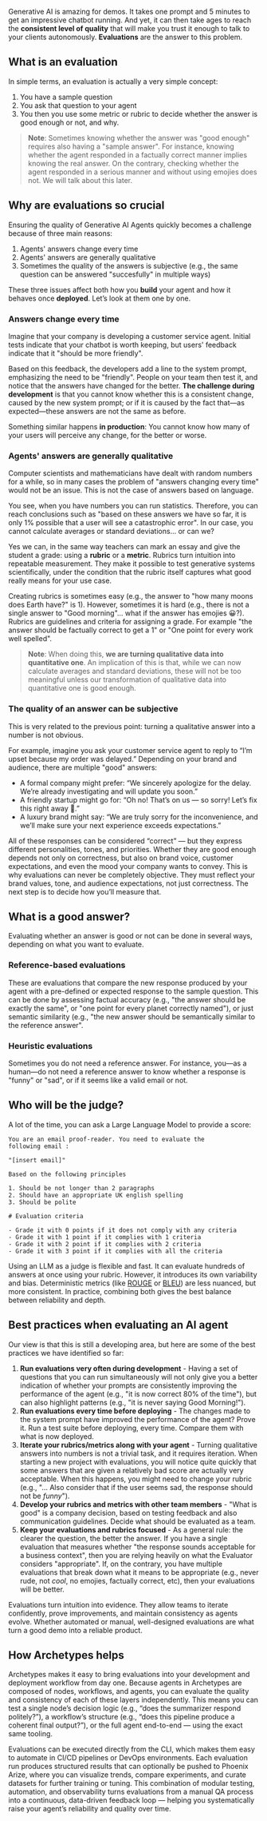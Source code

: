 Generative AI is amazing for demos. It takes one prompt and 5 minutes to get an impressive chatbot running. And yet, it can then take ages to reach the **consistent level of quality** that will make you trust it enough to talk to your clients autonomously. **Evaluations** are the answer to this problem.

## What is an evaluation

In simple terms, an evaluation is actually a very simple concept:

1. You have a sample question
2. You ask that question to your agent
3. You then you use some metric or rubric to decide whether the answer is good enough or not, and why. 

> **Note**: Sometimes knowing whether the answer was "good enough" requires also having a "sample answer". For instance, knowing whether the agent responded in a factually correct manner implies knowing the real answer. On the contrary, checking whether the agent responded in a serious manner and without using emojies does not. We will talk about this later.

## Why are evaluations so crucial

Ensuring the quality of Generative AI Agents quickly becomes a challenge because of three main reasons:

1. Agents' answers change every time
2. Agents' answers are generally qualitative
3. Sometimes the quality of the answers is subjective (e.g., the same question can be answered "succesfully" in multiple ways)

These three issues affect both how you **build** your agent and how it behaves once **deployed**. Let’s look at them one by one.

### Answers change every time

Imagine that your company is developing a customer service agent. Initial tests indicate that your chatbot is worth keeping, but users' feedback indicate that it "should be more friendly".

Based on this feedback, the developers add a line to the system prompt, emphasizing the need to be "friendly". People on your team then test it, and notice that the answers have changed for the better. **The challenge during development** is that you cannot know whether this is a consistent change, caused by the new system prompt; or if it is caused by the fact that—as expected—these answers are not the same as before. 

Something similar happens **in production**: You cannot know how many of your users will perceive any change, for the better or worse.

### Agents' answers are generally qualitative

Computer scientists and mathematicians have dealt with random numbers for a while, so in many cases the problem of "answers changing every time" would not be an issue. This is not the case of answers based on language.

You see, when you have numbers you can run statistics. Therefore, you can reach conclusions such as "based on these answers we have so far, it is only 1% possible that a user will see a catastrophic error". In our case, you cannot calculate averages or standard deviations... or can we?

Yes we can, in the same way teachers can mark an essay and give the student a grade: using a **rubric** or a **metric**. Rubrics turn intuition into repeatable measurement. They make it possible to test generative systems scientifically, under the condition that the rubric itself captures what good really means for your use case.

Creating rubrics is sometimes easy (e.g., the answer to "how many moons does Earth have?" is 1). However, sometimes it is hard (e.g., there is not a single answer to "Good morning"... what if the answer has emojies 😀?). Rubrics are guidelines and criteria for  assigning a grade. For example "the answer should be factually correct to get a 1" or "One point for every work well spelled".

> **Note**: When doing this, **we are turning qualitative data into quantitative one**. An implication of this is that, while we can now calculate averages and standard deviations, these will not be too meaningful unless our transformation of qualitative data into quantitative one is good enough.

### The quality of an answer can be subjective

This is very related to the previous point: turning a qualitative answer into a number is not obvious. 

For example, imagine you ask your customer service agent to reply to “I’m upset because my order was delayed.” Depending on your brand and audience, there are multiple "good" answers:

* A formal company might prefer: “We sincerely apologize for the delay. We’re already investigating and will update you soon.”
* A friendly startup might go for: “Oh no! That’s on us — so sorry! Let’s fix this right away 💪.”
* A luxury brand might say: “We are truly sorry for the inconvenience, and we’ll make sure your next experience exceeds expectations.”

All of these responses can be considered “correct” — but they express different personalities, tones, and priorities. Whether they are good enough depends not only on correctness, but also on brand voice, customer expectations, and even the mood your company wants to convey. This is why evaluations can never be completely objective. They must reflect your brand values, tone, and audience expectations, not just correctness. The next step is to decide how you’ll measure that.

## What is a good answer?

Evaluating whether an answer is good or not can be done in several ways, depending on what you want to evaluate.

### Reference-based evaluations

These are evaluations that compare the new response produced by your agent with a pre-defined or expected response to the sample question. This can be done by assessing factual accuracy (e.g., "the answer should be exactly the same", or "one point for every planet correctly named"), or just semantic similarity (e.g., "the new answer should be semantically similar to the reference answer".

### Heuristic evaluations

Sometimes you do not need a reference answer. For instance, you—as a human—do not need a reference answer to know whether a response is "funny" or "sad", or if it seems like a valid email or not.

## Who will be the judge?

A lot of the time, you can ask a Large Language Model to provide a score:

```
You are an email proof-reader. You need to evaluate the 
following email :

"[insert email]"

Based on the following principles

1. Should be not longer than 2 paragraphs
2. Should have an appropriate UK english spelling
3. Should be polite

# Evaluation criteria

- Grade it with 0 points if it does not comply with any criteria
- Grade it with 1 point if it complies with 1 criteria
- Grade it with 2 point if it complies with 2 criteria
- Grade it with 3 point if it complies with all the criteria

```

Using an LLM as a judge is flexible and fast. It can evaluate hundreds of answers at once using your rubric. However, it introduces its own variability and bias. Deterministic metrics (like [ROUGE](https://en.wikipedia.org/wiki/ROUGE_(metric)) or [BLEU](https://en.wikipedia.org/wiki/BLEU)) are less nuanced, but more consistent. In practice, combining both gives the best balance between reliability and depth.


## Best practices when evaluating an AI agent

Our view is that this is still a developing area, but here are some of the best practices we have identified so far:

1. **Run evaluations very often during development** - Having a set of questions that you can run simultaneously will not only give you a better indication of whether your prompts are consistently improving the performance of the agent (e.g., "it is now correct 80% of the time"), but can also highlight patterns (e.g., "it is never saying Good Morning!").
2. **Run evaluations every time before deploying** - The changes made to the system prompt have improved the performance of the agent? Prove it. Run a test suite before deploying, every time. Compare them with what is now deployed.
3. **Iterate your rubrics/metrics along with your agent** - Turning qualitative answers into numbers is not a trivial task, and it requires iteration. When starting a new project with evaluations, you will notice quite quickly that some answers that are given a relatively bad score are actually very acceptable. When this happens, you might need to change your rubric (e.g., "... Also consider that if the user seems sad, the response should not be *funny*").
4. **Develop your rubrics and metrics with other team members** - "What is good" is a company decision, based on testing feedback and also communication guidelines. Decide what should be evaluated as a team.
5. **Keep your evaluations and rubrics focused** - As a general rule: the clearer the question, the better the answer. If you have a single evaluation that measures whether "the response sounds acceptable for a business context", then you are relying heavily on what the Evaluator considers "appropriate". If, on the contrary, you have multiple evaluations that break down what it means to be appropriate (e.g., never rude, not *cool*, no emojies, factually correct, etc), then your evaluations will be better.


Evaluations turn intuition into evidence. They allow teams to iterate confidently, prove improvements, and maintain consistency as agents evolve. Whether automated or manual, well-designed evaluations are what turn a good demo into a reliable product.

## How Archetypes helps

Archetypes makes it easy to bring evaluations into your development and deployment workflow from day one. Because agents in Archetypes are composed of nodes, workflows, and agents, you can evaluate the quality and consistency of each of these layers independently. This means you can test a single node’s decision logic (e.g., “does the summarizer respond politely?”), a workflow’s structure (e.g., “does this pipeline produce a coherent final output?”), or the full agent end-to-end — using the exact same tooling.

Evaluations can be executed directly from the CLI, which makes them easy to automate in CI/CD pipelines or DevOps environments. Each evaluation run produces structured results that can optionally be pushed to Phoenix Arize, where you can visualize trends, compare experiments, and curate datasets for further training or tuning. This combination of modular testing, automation, and observability turns evaluations from a manual QA process into a continuous, data-driven feedback loop — helping you systematically raise your agent’s reliability and quality over time.